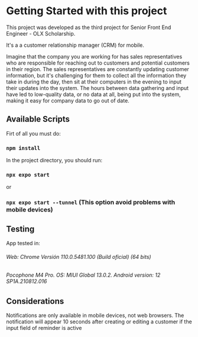 # Getting Started with this project

This project was developed as the third project for Senior Front End Engineer - OLX Scholarship.

It's a a customer relationship manager (CRM) for mobile.

Imagine that the company you are working for has sales representatives who are responsible for reaching out to customers and potential customers in their region. The sales representatives are constantly updating customer information, but it's challenging for them to collect all the information they take in during the day, then sit at their computers in the evening to input their updates into the system. The hours between data gathering and input have led to low-quality data, or no data at all, being put into the system, making it easy for company data to go out of date.

## Available Scripts

Firt of all you must do:

### `npm install`

In the project directory, you should run:

### `npx expo start`

or

### `npx expo start --tunnel` (This option avoid problems with mobile devices)

## Testing

App tested in:
###### Web: Chrome Versión 110.0.5481.100 (Build oficial) (64 bits)
###### Pocophone M4 Pro. OS: MIUI Global 13.0.2. Android version: 12 SP1A.210812.016

## Considerations

Notifications are only available in mobile devices, not web browsers. The notification will appear 10 seconds after creating or editing a customer if the input field of reminder is active


